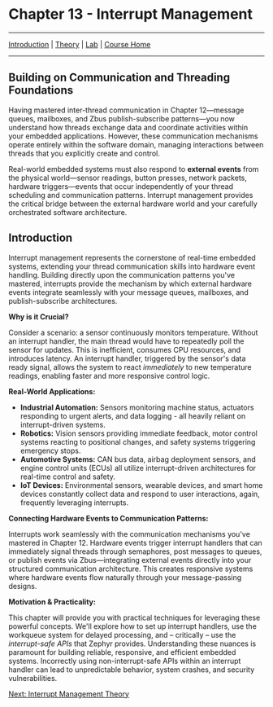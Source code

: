 # Chapter 13 - Interrupt Management

---
[Introduction](./README.md) | [Theory](./theory.md) | [Lab](./lab.md) | [Course Home](../README.md)

---

## Building on Communication and Threading Foundations

Having mastered inter-thread communication in Chapter 12—message queues, mailboxes, and Zbus publish-subscribe patterns—you now understand how threads exchange data and coordinate activities within your embedded applications. However, these communication mechanisms operate entirely within the software domain, managing interactions between threads that you explicitly create and control.

Real-world embedded systems must also respond to **external events** from the physical world—sensor readings, button presses, network packets, hardware triggers—events that occur independently of your thread scheduling and communication patterns. Interrupt management provides the critical bridge between the external hardware world and your carefully orchestrated software architecture.

## Introduction

Interrupt management represents the cornerstone of real-time embedded systems, extending your thread communication skills into hardware event handling. Building directly upon the communication patterns you've mastered, interrupts provide the mechanism by which external hardware events integrate seamlessly with your message queues, mailboxes, and publish-subscribe architectures.

**Why is it Crucial?**

Consider a scenario: a sensor continuously monitors temperature. Without an interrupt handler, the main thread would have to repeatedly poll the sensor for updates. This is inefficient, consumes CPU resources, and introduces latency. An interrupt handler, triggered by the sensor's data ready signal, allows the system to react *immediately* to new temperature readings, enabling faster and more responsive control logic.

**Real-World Applications:**

* **Industrial Automation:**  Sensors monitoring machine status, actuators responding to urgent alerts, and data logging - all heavily reliant on interrupt-driven systems.
* **Robotics:**  Vision sensors providing immediate feedback, motor control systems reacting to positional changes, and safety systems triggering emergency stops.
* **Automotive Systems:**  CAN bus data, airbag deployment sensors, and engine control units (ECUs) all utilize interrupt-driven architectures for real-time control and safety.
* **IoT Devices:** Environmental sensors, wearable devices, and smart home devices constantly collect data and respond to user interactions, again, frequently leveraging interrupts.

**Connecting Hardware Events to Communication Patterns:**

Interrupts work seamlessly with the communication mechanisms you've mastered in Chapter 12. Hardware events trigger interrupt handlers that can immediately signal threads through semaphores, post messages to queues, or publish events via Zbus—integrating external events directly into your structured communication architecture. This creates responsive systems where hardware events flow naturally through your message-passing designs.

**Motivation & Practicality:**

This chapter will provide you with practical techniques for leveraging these powerful concepts. We'll explore how to set up interrupt handlers, use the workqueue system for delayed processing, and – critically – use the *interrupt-safe APIs* that Zephyr provides.  Understanding these nuances is paramount for building reliable, responsive, and efficient embedded systems.  Incorrectly using non-interrupt-safe APIs within an interrupt handler can lead to unpredictable behavior, system crashes, and security vulnerabilities.

[Next: Interrupt Management Theory](./theory.md)
